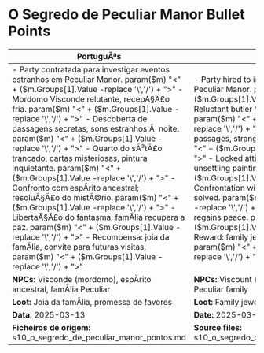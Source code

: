 ﻿# O Segredo de Peculiar Manor  Bullet Points

| PortuguÃªs                                                                                                                                                                                                                                                                                                                                                                                                                                             | English                                                                                                                                                                                                                                                                                                                                                                                                       |
| ----------------------------------------------------------------------------------------------------------------------------------------------------------------------------------------------------------------------------------------------------------------------------------------------------------------------------------------------------------------------------------------------------------------------------------------------------- | ------------------------------------------------------------------------------------------------------------------------------------------------------------------------------------------------------------------------------------------------------------------------------------------------------------------------------------------------------------------------------------------------------------- |
| - Party contratada para investigar eventos estranhos em Peculiar Manor. param($m) "<" + ($m.Groups[1].Value -replace '\\','/') + ">" - Mordomo Visconde relutante, recepÃ§Ã£o fria. param($m) "<" + ($m.Groups[1].Value -replace '\\','/') + ">" - Descoberta de passagens secretas, sons estranhos Ã  noite. param($m) "<" + ($m.Groups[1].Value -replace '\\','/') + ">" - Quarto do sÃ³tÃ£o trancado, cartas misteriosas, pintura inquietante. param($m) "<" + ($m.Groups[1].Value -replace '\\','/') + ">" - Confronto com espÃ­rito ancestral; resoluÃ§Ã£o do mistÃ©rio. param($m) "<" + ($m.Groups[1].Value -replace '\\','/') + ">" - LibertaÃ§Ã£o do fantasma, famÃ­lia recupera a paz. param($m) "<" + ($m.Groups[1].Value -replace '\\','/') + ">" - Recompensa: joia da famÃ­lia, convite para futuras visitas. param($m) "<" + ($m.Groups[1].Value -replace '\\','/') + ">"  | - Party hired to investigate strange events at Peculiar Manor. param($m) "<" + ($m.Groups[1].Value -replace '\\','/') + ">" - Reluctant butler Viscount, cold reception. param($m) "<" + ($m.Groups[1].Value -replace '\\','/') + ">" - Discovery of secret passages, strange noises at night. param($m) "<" + ($m.Groups[1].Value -replace '\\','/') + ">" - Locked attic room, mysterious letters, unsettling painting. param($m) "<" + ($m.Groups[1].Value -replace '\\','/') + ">" - Confrontation with ancestral spirit; mystery solved. param($m) "<" + ($m.Groups[1].Value -replace '\\','/') + ">" - Ghost set free, family regains peace. param($m) "<" + ($m.Groups[1].Value -replace '\\','/') + ">" - Reward: family jewel, invitation for future visits. param($m) "<" + ($m.Groups[1].Value -replace '\\','/') + ">"  |
| **NPCs:** Visconde (mordomo), espÃ­rito ancestral, famÃ­lia Peculiar                                                                                                                                                                                                                                                                                                                                                                                    | **NPCs:** Viscount (butler), ancestral spirit, Peculiar family                                                                                                                                                                                                                                                                                                                                                |
| **Loot:** Joia da famÃ­lia, promessa de favores                                                                                                                                                                                                                                                                                                                                                                                                        | **Loot:** Family jewel, promise of favors                                                                                                                                                                                                                                                                                                                                                                     |
| **Data:** 2025-03-13                                                                                                                                                                                                                                                                                                                                                                                                                                  | **Date:** 2025-03-13                                                                                                                                                                                                                                                                                                                                                                                          |
| **Ficheiros de origem:** s10_o_segredo_de_peculiar_manor_pontos.md                                                                                                                                                                                                                                                                                                                                                                                    | **Source files:** s10_o_segredo_de_peculiar_manor_pontos.md                                                                                                                                                                                                                                                                                                                                                   |

























